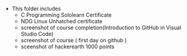 - This folder includes
  - C Programming Sololearn Certificate
  - NDG Linux Unhatched certificate
  - screenshot of course completion(Introduction to GitHub in Visual Studio Code)
  - screenshot of course ( first day on github )
  - sceenshot of hackerearth 1000 points
